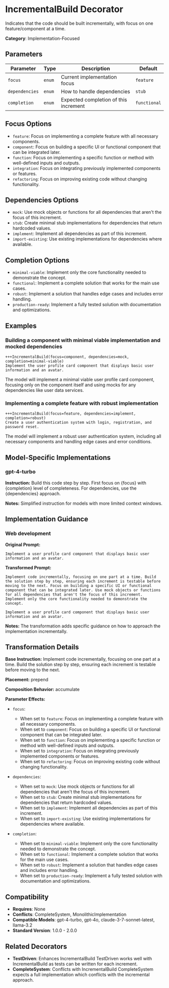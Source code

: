 # IncrementalBuild Decorator

Indicates that the code should be built incrementally, with focus on one feature/component at a time.

**Category**: Implementation-Focused

## Parameters

| Parameter | Type | Description | Default |
|-----------|------|-------------|--------|
| `focus` | `enum` | Current implementation focus | `feature` |
| `dependencies` | `enum` | How to handle dependencies | `stub` |
| `completion` | `enum` | Expected completion of this increment | `functional` |

## Focus Options

- `feature`: Focus on implementing a complete feature with all necessary components.
- `component`: Focus on building a specific UI or functional component that can be integrated later.
- `function`: Focus on implementing a specific function or method with well-defined inputs and outputs.
- `integration`: Focus on integrating previously implemented components or features.
- `refactoring`: Focus on improving existing code without changing functionality.

## Dependencies Options

- `mock`: Use mock objects or functions for all dependencies that aren't the focus of this increment.
- `stub`: Create minimal stub implementations for dependencies that return hardcoded values.
- `implement`: Implement all dependencies as part of this increment.
- `import-existing`: Use existing implementations for dependencies where available.

## Completion Options

- `minimal-viable`: Implement only the core functionality needed to demonstrate the concept.
- `functional`: Implement a complete solution that works for the main use cases.
- `robust`: Implement a solution that handles edge cases and includes error handling.
- `production-ready`: Implement a fully tested solution with documentation and optimizations.

## Examples

### Building a component with minimal viable implementation and mocked dependencies

```
+++IncrementalBuild(focus=component, dependencies=mock, completion=minimal-viable)
Implement the user profile card component that displays basic user information and an avatar.
```

The model will implement a minimal viable user profile card component, focusing only on the component itself and using mocks for any dependencies like user data services.

### Implementing a complete feature with robust implementation

```
+++IncrementalBuild(focus=feature, dependencies=implement, completion=robust)
Create a user authentication system with login, registration, and password reset.
```

The model will implement a robust user authentication system, including all necessary components and handling edge cases and error conditions.

## Model-Specific Implementations

### gpt-4-turbo

**Instruction:** Build this code step by step. First focus on {focus} with {completion} level of completeness. For dependencies, use the {dependencies} approach.

**Notes:** Simplified instruction for models with more limited context windows.


## Implementation Guidance

### Web development

**Original Prompt:**
```
Implement a user profile card component that displays basic user information and an avatar.
```

**Transformed Prompt:**
```
Implement code incrementally, focusing on one part at a time. Build the solution step by step, ensuring each increment is testable before moving to the next. Focus on building a specific UI or functional component that can be integrated later. Use mock objects or functions for all dependencies that aren't the focus of this increment. Implement only the core functionality needed to demonstrate the concept.

Implement a user profile card component that displays basic user information and an avatar.
```

**Notes:** The transformation adds specific guidance on how to approach the implementation incrementally.

## Transformation Details

**Base Instruction:** Implement code incrementally, focusing on one part at a time. Build the solution step by step, ensuring each increment is testable before moving to the next.

**Placement:** prepend

**Composition Behavior:** accumulate

**Parameter Effects:**

- `focus`:
  - When set to `feature`: Focus on implementing a complete feature with all necessary components.
  - When set to `component`: Focus on building a specific UI or functional component that can be integrated later.
  - When set to `function`: Focus on implementing a specific function or method with well-defined inputs and outputs.
  - When set to `integration`: Focus on integrating previously implemented components or features.
  - When set to `refactoring`: Focus on improving existing code without changing functionality.

- `dependencies`:
  - When set to `mock`: Use mock objects or functions for all dependencies that aren't the focus of this increment.
  - When set to `stub`: Create minimal stub implementations for dependencies that return hardcoded values.
  - When set to `implement`: Implement all dependencies as part of this increment.
  - When set to `import-existing`: Use existing implementations for dependencies where available.

- `completion`:
  - When set to `minimal-viable`: Implement only the core functionality needed to demonstrate the concept.
  - When set to `functional`: Implement a complete solution that works for the main use cases.
  - When set to `robust`: Implement a solution that handles edge cases and includes error handling.
  - When set to `production-ready`: Implement a fully tested solution with documentation and optimizations.

## Compatibility

- **Requires**: None
- **Conflicts**: CompleteSystem, MonolithicImplementation
- **Compatible Models**: gpt-4-turbo, gpt-4o, claude-3-7-sonnet-latest, llama-3.2
- **Standard Version**: 1.0.0 - 2.0.0

## Related Decorators

- **TestDriven**: Enhances IncrementalBuild TestDriven works well with IncrementalBuild as tests can be written for each increment.
- **CompleteSystem**: Conflicts with IncrementalBuild CompleteSystem expects a full implementation which conflicts with the incremental approach.
